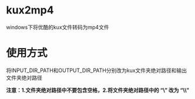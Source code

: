 # kux2mp4

windows下将优酷的kux文件转码为mp4文件


# 使用方式  

将INPUT_DIR_PATH和OUTPUT_DIR_PATH分别改为kux文件夹绝对路径和输出文件夹绝对路径  
   
__注意：1.文件夹绝对路径中不要包含空格，2.将文件夹绝对路径中的 “\” 改为 “\\\”__
